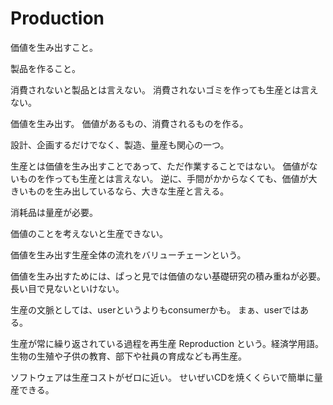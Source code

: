 # Production

価値を生み出すこと。

製品を作ること。

消費されないと製品とは言えない。
消費されないゴミを作っても生産とは言えない。

価値を生み出す。
価値があるもの、消費されるものを作る。

設計、企画するだけでなく、製造、量産も関心の一つ。

生産とは価値を生み出すことであって、ただ作業することではない。
価値がないものを作っても生産とは言えない。
逆に、手間がかからなくても、価値が大きいものを生み出しているなら、大きな生産と言える。

消耗品は量産が必要。

価値のことを考えないと生産できない。

価値を生み出す生産全体の流れをバリューチェーンという。

価値を生み出すためには、ぱっと見では価値のない基礎研究の積み重ねが必要。長い目で見ないといけない。

生産の文脈としては、userというよりもconsumerかも。
まぁ、userではある。

生産が常に繰り返されている過程を再生産 Reproduction という。経済学用語。
生物の生殖や子供の教育、部下や社員の育成なども再生産。

ソフトウェアは生産コストがゼロに近い。
せいぜいCDを焼くくらいで簡単に量産できる。
